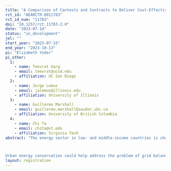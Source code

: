 ```yaml
---
title: "A Comparison of Contests and Contracts to Deliver Cost-Effective Energy Conservation"
rct_id: "AEARCTR-0011783"
rct_id_num: "11783"
doi: "10.1257/rct.11783-2.0"
date: "2023-07-14"
status: "in_development"
jel: ""
start_year: "2023-07-15"
end_year: "2023-10-13"
pi: "Elizabeth Yoder"
pi_other:
  1:
    - name: Teevrat Garg
    - email: teevrat@ucsd.edu
    - affiliation: UC San Diego
  2:
    - name: Jorge Lemus
    - email: jalemus@illinois.edu
    - affiliation: University of Illinois
  3:
    - name: Guillermo Marshall
    - email: guillermo.marshall@sauder.ubc.ca
    - affiliation: University of British Columbia
  4:
    - name: Chi Ta
    - email: chita@vt.edu
    - affiliation: Virginia Tech
abstract: "The energy sector in low- and middle-income countries is characterized by two stylized facts: (a) higher rates of particulate and carbon emissions per unit electricity generated and (b) low aggregate energy production and transmission losses resulting in lack of access and reliability of electricity. These concerns have led policy makers to encourage demand-side management through, for example, energy conservation programs in urban households such as tiered pricing, behavioral nudges, and direct “bonus” payments to keep energy use below a target maximum.

Urban energy conservation could help address the problem of grid balancing, that is reducing peak demand, especially as LMICs (including Vietnam where we are conducting our study) transition to a larger share of their electricity being generated from renewable resources. This is crucial to achieving the emissions reduction promise of renewable energy. However, the issue of incentivizing agents (households) to exert costly, unobservable effort (energy abatement) is a long-standing and open question in economics. In many settings, including ours, the principal (utility) observes a performance measure (energy use) correlated with agent’s effort but not the effort directly because the principal is unable to observe shocks beyond the control of the agent (e.g. weather, household demand shock). One possible solution is to use rank-ordered tournaments that incentivize relative performance, thereby obviating the need for the principal to observe common shocks. In this project, we draw on a rich theoretical and nascent empirical literature on contracts and rank-ordered tournaments to test aggregate conservation across contracts and contests and recover parameters that allow us to understand their effects at scale."
layout: registration
---
```



